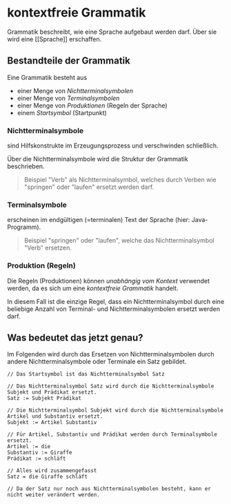 # kontextfreie Grammatik

Grammatik beschreibt, wie eine Sprache aufgebaut werden darf. Über sie wird eine [[Sprache]] erschaffen.

## Bestandteile der Grammatik

Eine Grammatik besteht aus

- einer Menge von *Nichtterminalsymbolen*
- einer Menge von *Terminalsymbolen*
- einer Menge von *Produktionen* (Regeln der Sprache)
- einem *Startsymbol* (Startpunkt)

### Nichtterminalsymbole

sind Hilfskonstrukte im Erzeugungsprozess und verschwinden schließlich.

Über die Nichtterminalsymbole wird die Struktur der Grammatik beschrieben.

> Beispiel "Verb" als Nichtterminalsymbol, welches durch Verben wie "springen" oder "laufen" ersetzt werden darf.

### Terminalsymbole

erscheinen im endgültigen (=terminalen) Text der Sprache (hier: Java-Programm).

> Beispiel "springen" oder "laufen", welche das Nichtterminalsymbol "Verb" ersetzen.

### Produktion (Regeln)

Die Regeln (Produktionen) können *unabhängig vom Kontext* verwendet werden, da es sich um eine *kontextfreie Grammatik* handelt.

In diesem Fall ist die einzige Regel, dass ein Nichtterminalsymbol durch eine beliebige Anzahl von Terminal- und Nichtterminalsymbolen ersetzt werden darf.

## Was bedeutet das jetzt genau?

Im Folgenden wird durch das Ersetzen von Nichtterminalsymbolen durch andere Nichtterminalsymbole oder Terminale ein Satz gebildet.

```
// Das Startsymbol ist das Nichtterminalsymbol Satz

// Das Nichtterminalsymbol Satz wird durch die Nichtterminalsymbole Subjekt und Prädikat ersetzt.
Satz := Subjekt Prädikat

// Die Nichtterminalsymbol Subjekt wird durch die Nichtterminalsymbole Artikel und Substantiv ersetzt.
Subjekt := Artikel Substantiv

// Für Artikel, Substantiv und Prädikat werden durch Terminalsymbole ersetzt.
Artikel := die
Substantiv := Giraffe
Prädikat := schläft

// Alles wird zusammengefasst
Satz = die Giraffe schläft

// Da der Satz nur noch aus Nichtterminalsymbolen besteht, kann er nicht weiter verändert werden.
```